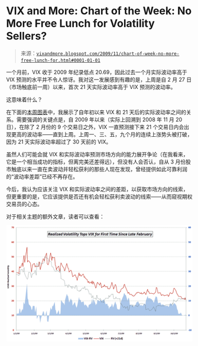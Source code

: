 <!--yml

分类：未分类

日期：2024-05-18 17:22:22

-->

# VIX and More: Chart of the Week: No More Free Lunch for Volatility Sellers?

> 来源：[`vixandmore.blogspot.com/2009/11/chart-of-week-no-more-free-lunch-for.html#0001-01-01`](http://vixandmore.blogspot.com/2009/11/chart-of-week-no-more-free-lunch-for.html#0001-01-01)

一个月前，VIX 收于 2009 年纪录低点 20.69，因此过去一个月实际波动率高于 VIX 预测的水平并不令人惊讶。我对这一发展感到有趣的是，上周是自 2 月 27 日（市场触底前一周）以来，首次 21 天实际波动率高于 VIX 预测的波动率。

这意味着什么？

在下面的[本周图表](http://vixandmore.blogspot.com/search/label/chart%20of%20the%20week)中，我展示了自年初以来 VIX 和 21 天后的实际波动率之间的关系。需要强调的关键点是，自 2009 年以来（实际上回溯到 2008 年 11 月 20 日），在除了 2 月份的 9 个交易日之外，VIX 一直预测接下来 21 个交易日内会出现更高的波动率——直到上周。上周一、三、五，九个月的连续上涨势头被打破，因为 21 天实际波动率超过了 30 天前的 VIX。

虽然人们可能会就 VIX 和实际波动率预测市场方向的能力展开争论（在我看来，它是一个相当成功的指标，但离完美还差得远），但没有人会否认，自从 3 月份股市触底以来一直在卖波动并轻松获利的那些人现在发现，曾经提供如此可靠利润的“波动率差距”已经不再存在。

今后，我认为应该关注 VIX 和实际波动率之间的差距，以获取市场方向的线索，但更重要的是，它应该提供是否还有机会轻松获利卖波动的线索——从而窥视期权交易员的心态。

对于相关主题的额外文章，读者可以查看：

![](img/0c7f57e0b469638766f8ce615bd5c4ac.png)
